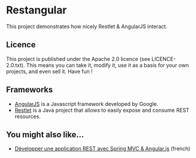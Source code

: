 Restangular
===========

This project demonstrates how nicely Restlet & AngularJS interact.

## Licence
This project is published under the Apache 2.0 licence (see LICENCE-2.0.txt).
This means you can take it, modify it, use it as a basis for your own projects, and even sell it. Have fun !

## Frameworks

* [AngularJS](http://angularjs.org) is a Javascript framework developed by Google.
* [Restlet](http://restlet.org) is a Java project that allows to easily expose and consume REST resources.

## You might also like...

* [Développer une application REST avec Spring MVC & Angular.js](http://thecodersbreakfast.net/index.php?post/2012/07/30/D%C3%A9velopper-une-application-REST-avec-Spring-MVC-Angular.js) (french)







